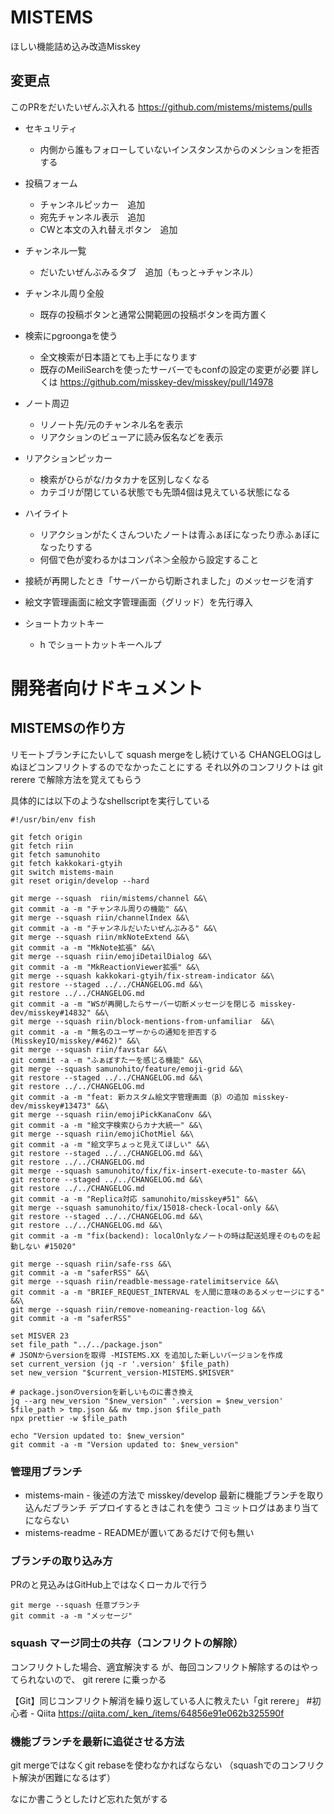 # MISTEMS

ほしい機能詰め込み改造Misskey

## 変更点

このPRをだいたいぜんぶ入れる
https://github.com/mistems/mistems/pulls

- セキュリティ
  - 内側から誰もフォローしていないインスタンスからのメンションを拒否する 

- 投稿フォーム
  - チャンネルピッカー　追加
  - 宛先チャンネル表示　追加
  - CWと本文の入れ替えボタン　追加
- チャンネル一覧
  - だいたいぜんぶみるタブ　追加（もっと→チャンネル）

- チャンネル周り全般
  - 既存の投稿ボタンと通常公開範囲の投稿ボタンを両方置く
- 検索にpgroongaを使う
  - 全文検索が日本語とても上手になります
  - 既存のMeiliSearchを使ったサーバーでもconfの設定の変更が必要 詳しくは https://github.com/misskey-dev/misskey/pull/14978

- ノート周辺
  - リノート先/元のチャンネル名を表示  
  - リアクションのビューアに読み仮名などを表示

- リアクションピッカー
  - 検索がひらがな/カタカナを区別しなくなる
  - カテゴリが閉じている状態でも先頭4個は見えている状態になる
 
- ハイライト
  - リアクションがたくさんついたノートは青ふぁぼになったり赤ふぁぼになったりする
  - 何個で色が変わるかはコンパネ＞全般から設定すること

- 接続が再開したとき「サーバーから切断されました」のメッセージを消す

- 絵文字管理画面に絵文字管理画面（グリッド）を先行導入

- ショートカットキー
  - h でショートカットキーヘルプ

# 開発者向けドキュメント
## MISTEMSの作り方

リモートブランチにたいして squash mergeをし続けている
CHANGELOGはしぬほどコンフリクトするのでなかったことにする
それ以外のコンフリクトは git rerere で解除方法を覚えてもらう

具体的には以下のようなshellscriptを実行している

```
#!/usr/bin/env fish

git fetch origin
git fetch riin
git fetch samunohito
git fetch kakkokari-gtyih
git switch mistems-main
git reset origin/develop --hard

git merge --squash  riin/mistems/channel &&\
git commit -a -m "チャンネル周りの機能" &&\
git merge --squash riin/channelIndex &&\
git commit -a -m "チャンネルだいたいぜんぶみる" &&\
git merge --squash riin/mkNoteExtend &&\
git commit -a -m "MkNote拡張" &&\
git merge --squash riin/emojiDetailDialog &&\
git commit -a -m "MkReactionViewer拡張" &&\
git merge --squash kakkokari-gtyih/fix-stream-indicator &&\
git restore --staged ../../CHANGELOG.md &&\
git restore ../../CHANGELOG.md
git commit -a -m "WSが再開したらサーバー切断メッセージを閉じる misskey-dev/misskey#14832" &&\
git merge --squash riin/block-mentions-from-unfamiliar  &&\
git commit -a -m "無名のユーザーからの通知を拒否する(MisskeyIO/misskey/#462)" &&\
git merge --squash riin/favstar &&\
git commit -a -m "ふぁぼすたーを感じる機能" &&\
git merge --squash samunohito/feature/emoji-grid &&\
git restore --staged ../../CHANGELOG.md &&\
git restore ../../CHANGELOG.md
git commit -a -m "feat: 新カスタム絵文字管理画面（β）の追加 misskey-dev/misskey#13473" &&\
git merge --squash riin/emojiPickKanaConv &&\
git commit -a -m "絵文字検索ひらカナ大統一" &&\
git merge --squash riin/emojiChotMiel &&\
git commit -a -m "絵文字ちょっと見えてほしい" &&\
git restore --staged ../../CHANGELOG.md &&\
git restore ../../CHANGELOG.md
git merge --squash samunohito/fix/fix-insert-execute-to-master &&\
git restore --staged ../../CHANGELOG.md &&\
git restore ../../CHANGELOG.md
git commit -a -m "Replica対応 samunohito/misskey#51" &&\
git merge --squash samunohito/fix/15018-check-local-only &&\
git restore --staged ../../CHANGELOG.md &&\
git restore ../../CHANGELOG.md &&\
git commit -a -m "fix(backend): localOnlyなノートの時は配送処理そのものを起動しない #15020" 

git merge --squash riin/safe-rss &&\
git commit -a -m "saferRSS" &&\
git merge --squash riin/readble-message-ratelimitservice &&\
git commit -a -m "BRIEF_REQUEST_INTERVAL を人間に意味のあるメッセージにする" &&\
git merge --squash riin/remove-nomeaning-reaction-log &&\
git commit -a -m "saferRSS"

set MISVER 23
set file_path "../../package.json"
# JSONからversionを取得 -MISTEMS.XX を追加した新しいバージョンを作成
set current_version (jq -r '.version' $file_path)
set new_version "$current_version-MISTEMS.$MISVER"

# package.jsonのversionを新しいものに書き換え
jq --arg new_version "$new_version" '.version = $new_version' $file_path > tmp.json && mv tmp.json $file_path
npx prettier -w $file_path

echo "Version updated to: $new_version"
git commit -a -m "Version updated to: $new_version"
```

### 管理用ブランチ

- mistems-main  - 後述の方法で misskey/develop 最新に機能ブランチを取り込んだブランチ デプロイするときはこれを使う コミットログはあまり当てにならない
- mistems-readme - READMEが置いてあるだけで何も無い

### ブランチの取り込み方
PRのと見込みはGitHub上ではなくローカルで行う
```
git merge --squash 任意ブランチ
git commit -a -m "メッセージ"
```

### squash マージ同士の共存（コンフリクトの解除）
コンフリクトした場合、適宜解決する
が、毎回コンフリクト解除するのはやってられないので、 git rerere に乗っかる

【Git】同じコンフリクト解消を繰り返している人に教えたい「git rerere」 #初心者 - Qiita https://qiita.com/_ken_/items/64856e91e062b325590f

### 機能ブランチを最新に追従させる方法
git mergeではなくgit rebaseを使わなかればならない
（squashでのコンフリクト解決が困難になるはず）


なにか書こうとしたけど忘れた気がする

